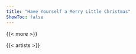 ```yaml
---
title: "Have Yourself a Merry Little Christmas"
ShowToc: false
---
```


{{< more >}}

{{< artists >}}
